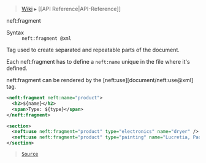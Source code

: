 > [Wiki](Home) ▸ [[API Reference|API-Reference]]

neft:fragment
<dl><dt>Syntax</dt><dd><code>neft:fragment @xml</code></dd></dl>
Tag used to create separated and repeatable parts of the document.

Each neft:fragment has to define a `neft:name` unique in the file where it's defined.

neft:fragment can be rendered by the [neft:use][document/neft:use@xml] tag.

```xml
<neft:fragment neft:name="product">
  <h2>${name}</h2>
  <span>Type: ${type}</span>
</neft:fragment>

<section>
  <neft:use neft:fragment="product" type="electronics" name="dryer" />
  <neft:use neft:fragment="product" type="painting" name="Lucretia, Paolo Veronese" />
</section>
```

> [`Source`](/Neft-io/neft/blob/feb74662c4f7ee7aedc58bcb4488ea1b56f65be9/src/document/file/parse/fragments.litcoffee#neftfragment)

